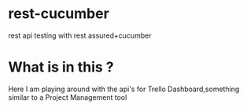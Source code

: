 # rest-cucumber
rest api testing with rest assured+cucumber

# What is in this ?
Here I am playing around with the api's for Trello Dashboard,something similar to a Project Management tool
